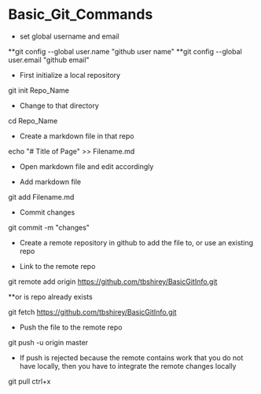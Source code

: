 # Basic_Git_Commands

* set global username and email

**git config --global user.name "github user name"
**git config --global user.email "github email"

* First initialize a local repository

git init Repo_Name

* Change to that directory

cd Repo_Name

* Create a markdown file in that repo

echo "# Title of Page" >> Filename.md

* Open markdown file and edit accordingly

* Add markdown file

git add Filename.md

* Commit changes

git commit -m "changes"

* Create a remote repository in github to add the file to, or use an existing repo

* Link to the remote repo

git remote add origin https://github.com/tbshirey/BasicGitInfo.git

**or is repo already exists

git fetch https://github.com/tbshirey/BasicGitInfo.git

* Push the file to the remote repo

git push -u origin master

* If push is rejected because the remote contains work that you do not have locally, then you have to integrate the remote changes locally

git pull
ctrl+x



